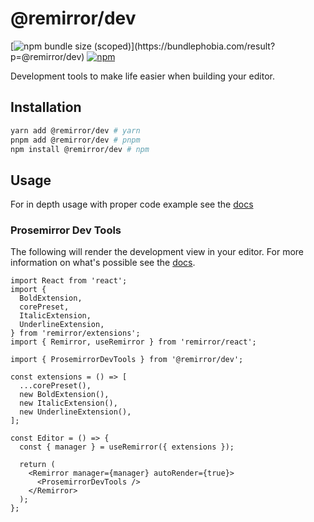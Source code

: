 # @remirror/dev

[![npm bundle size (scoped)](https://img.shields.io/bundlephobia/minzip/@remirror/dev.svg?)](https://bundlephobia.com/result?p=@remirror/dev) [![npm](https://img.shields.io/npm/dm/@remirror/dev.svg?&logo=npm)](https://www.npmjs.com/package/@remirror/dev)

Development tools to make life easier when building your editor.

## Installation

```bash
yarn add @remirror/dev # yarn
pnpm add @remirror/dev # pnpm
npm install @remirror/dev # npm
```

## Usage

For in depth usage with proper code example see the [docs](https://remirror.io)

### Prosemirror Dev Tools

The following will render the development view in your editor. For more information on what's possible see the [docs][prosemirror-dev-tools].

```tsx
import React from 'react';
import {
  BoldExtension,
  corePreset,
  ItalicExtension,
  UnderlineExtension,
} from 'remirror/extensions';
import { Remirror, useRemirror } from 'remirror/react';

import { ProsemirrorDevTools } from '@remirror/dev';

const extensions = () => [
  ...corePreset(),
  new BoldExtension(),
  new ItalicExtension(),
  new UnderlineExtension(),
];

const Editor = () => {
  const { manager } = useRemirror({ extensions });

  return (
    <Remirror manager={manager} autoRender={true}>
      <ProsemirrorDevTools />
    </Remirror>
  );
};
```

[prosemirror-dev-tools]: https://github.com/d4rkr00t/prosemirror-dev-tools
